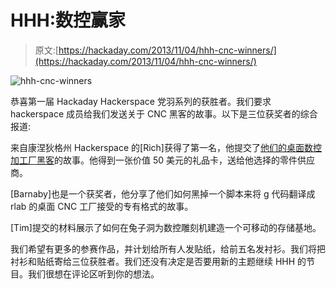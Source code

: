 # HHH:数控赢家

> 原文:[https://hackaday.com/2013/11/04/hhh-cnc-winners/](https://hackaday.com/2013/11/04/hhh-cnc-winners/)

![hhh-cnc-winners](../Images/fcc148d3d34d60ac0eaa88ebbac60aae.png)

恭喜第一届 Hackaday Hackerspace 党羽系列的获胜者。我们要求 hackerspace 成员给我们发送关于 CNC 黑客的故事。以下是三位获奖者的综合报道:

来自康涅狄格州 Hackerspace 的[Rich]获得了第一名，他提交了[他们的桌面数控加工厂黑客](http://hackaday.com/2013/10/23/hhh-pcb-mill-from-connecticut-hackerspace/)的故事。他得到一张价值 50 美元的礼品卡，送给他选择的零件供应商。

[Barnaby]也是一个获奖者，他分享了他们如何黑掉一个脚本来将 g 代码翻译成 rlab 的桌面 CNC 工厂接受的专有格式的故事。

[Tim]提交的材料展示了如何在兔子洞为数控雕刻机建造一个可移动的存储基地。

我们希望有更多的参赛作品，并计划给所有人发贴纸，给前五名发衬衫。我们将把衬衫和贴纸寄给三位获胜者。我们还没有决定是否要用新的主题继续 HHH 的节目。我们很想在评论区听到你的想法。